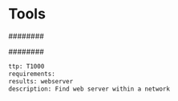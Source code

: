 # Tools
########

########

```meta
ttp: T1000
requirements: 
results: webserver
description: Find web server within a network
```